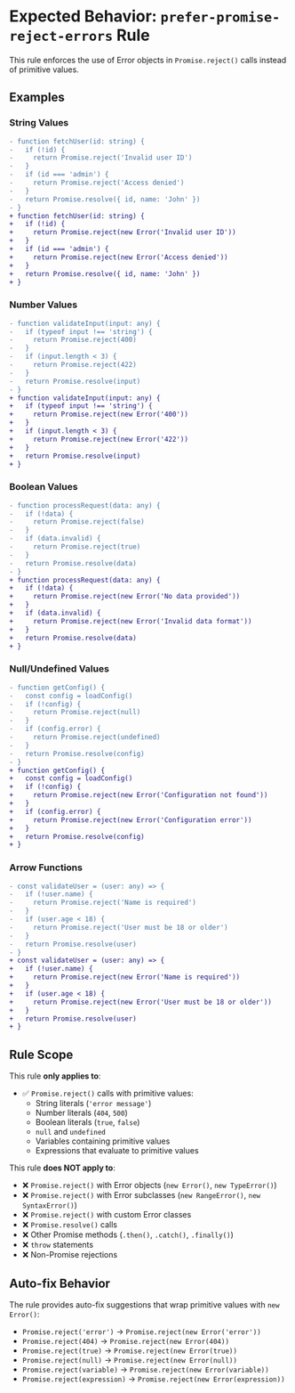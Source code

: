 # Expected Behavior: `prefer-promise-reject-errors` Rule

This rule enforces the use of Error objects in `Promise.reject()` calls instead of primitive values.

## Examples

### String Values

```diff
- function fetchUser(id: string) {
-   if (!id) {
-     return Promise.reject('Invalid user ID')
-   }
-   if (id === 'admin') {
-     return Promise.reject('Access denied')
-   }
-   return Promise.resolve({ id, name: 'John' })
- }
+ function fetchUser(id: string) {
+   if (!id) {
+     return Promise.reject(new Error('Invalid user ID'))
+   }
+   if (id === 'admin') {
+     return Promise.reject(new Error('Access denied'))
+   }
+   return Promise.resolve({ id, name: 'John' })
+ }
```

### Number Values

```diff
- function validateInput(input: any) {
-   if (typeof input !== 'string') {
-     return Promise.reject(400)
-   }
-   if (input.length < 3) {
-     return Promise.reject(422)
-   }
-   return Promise.resolve(input)
- }
+ function validateInput(input: any) {
+   if (typeof input !== 'string') {
+     return Promise.reject(new Error('400'))
+   }
+   if (input.length < 3) {
+     return Promise.reject(new Error('422'))
+   }
+   return Promise.resolve(input)
+ }
```

### Boolean Values

```diff
- function processRequest(data: any) {
-   if (!data) {
-     return Promise.reject(false)
-   }
-   if (data.invalid) {
-     return Promise.reject(true)
-   }
-   return Promise.resolve(data)
- }
+ function processRequest(data: any) {
+   if (!data) {
+     return Promise.reject(new Error('No data provided'))
+   }
+   if (data.invalid) {
+     return Promise.reject(new Error('Invalid data format'))
+   }
+   return Promise.resolve(data)
+ }
```

### Null/Undefined Values

```diff
- function getConfig() {
-   const config = loadConfig()
-   if (!config) {
-     return Promise.reject(null)
-   }
-   if (config.error) {
-     return Promise.reject(undefined)
-   }
-   return Promise.resolve(config)
- }
+ function getConfig() {
+   const config = loadConfig()
+   if (!config) {
+     return Promise.reject(new Error('Configuration not found'))
+   }
+   if (config.error) {
+     return Promise.reject(new Error('Configuration error'))
+   }
+   return Promise.resolve(config)
+ }
```

### Arrow Functions

```diff
- const validateUser = (user: any) => {
-   if (!user.name) {
-     return Promise.reject('Name is required')
-   }
-   if (user.age < 18) {
-     return Promise.reject('User must be 18 or older')
-   }
-   return Promise.resolve(user)
- }
+ const validateUser = (user: any) => {
+   if (!user.name) {
+     return Promise.reject(new Error('Name is required'))
+   }
+   if (user.age < 18) {
+     return Promise.reject(new Error('User must be 18 or older'))
+   }
+   return Promise.resolve(user)
+ }
```

## Rule Scope

This rule **only applies to**:

- ✅ `Promise.reject()` calls with primitive values:
  - String literals (`'error message'`)
  - Number literals (`404`, `500`)
  - Boolean literals (`true`, `false`)
  - `null` and `undefined`
  - Variables containing primitive values
  - Expressions that evaluate to primitive values

This rule **does NOT apply to**:

- ❌ `Promise.reject()` with Error objects (`new Error()`, `new TypeError()`)
- ❌ `Promise.reject()` with Error subclasses (`new RangeError()`, `new SyntaxError()`)
- ❌ `Promise.reject()` with custom Error classes
- ❌ `Promise.resolve()` calls
- ❌ Other Promise methods (`.then()`, `.catch()`, `.finally()`)
- ❌ `throw` statements
- ❌ Non-Promise rejections

## Auto-fix Behavior

The rule provides auto-fix suggestions that wrap primitive values with `new Error()`:

- `Promise.reject('error')` → `Promise.reject(new Error('error'))`
- `Promise.reject(404)` → `Promise.reject(new Error(404))`
- `Promise.reject(true)` → `Promise.reject(new Error(true))`
- `Promise.reject(null)` → `Promise.reject(new Error(null))`
- `Promise.reject(variable)` → `Promise.reject(new Error(variable))`
- `Promise.reject(expression)` → `Promise.reject(new Error(expression))`
